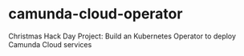 # camunda-cloud-operator
Christmas Hack Day Project: Build an Kubernetes Operator to deploy Camunda Cloud services
